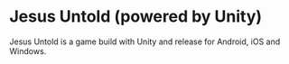 # Jesus Untold (powered by Unity)
Jesus Untold is a game build with Unity and release for Android, iOS and Windows.
